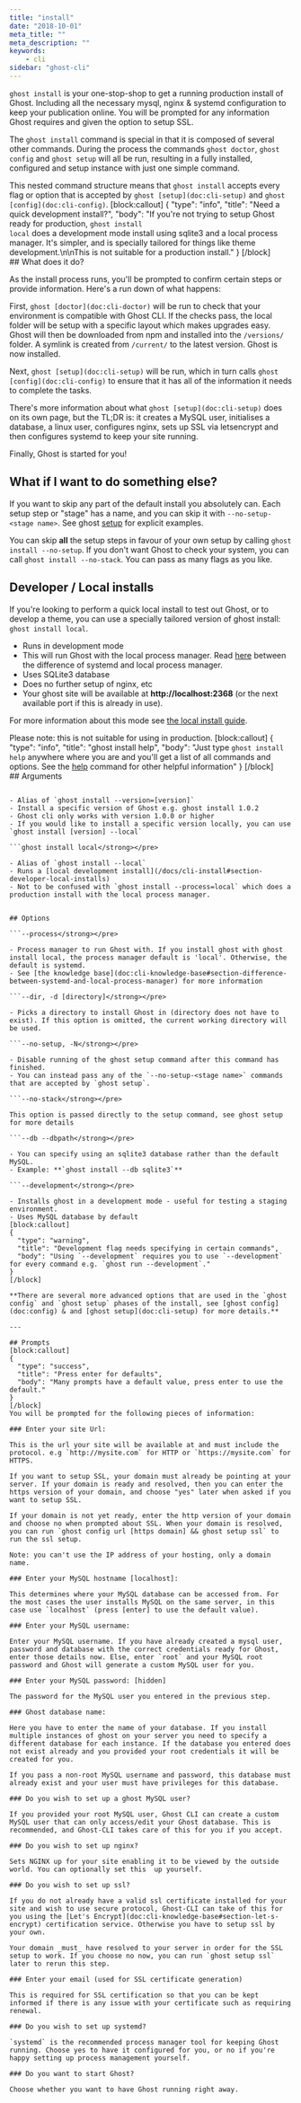 ```yaml
---
title: "install"
date: "2018-10-01"
meta_title: ""
meta_description: ""
keywords:
    - cli
sidebar: "ghost-cli"
---
```


`ghost install` is your one-stop-shop to get a running production install of Ghost. Including all the necessary mysql, nginx & systemd configuration to keep your publication online. You will be prompted for any information Ghost requires and given the option to setup SSL.

The `ghost install` command is special in that it is composed of several other commands. During the process the commands `ghost doctor`, `ghost config` and `ghost setup` will all be run, resulting in a fully installed, configured and setup instance with just one simple command. 

This nested command structure means that `ghost install` accepts every flag or option that is accepted by `ghost [setup](doc:cli-setup)` and `ghost [config](doc:cli-config)`. 
[block:callout]
{
  "type": "info",
  "title": "Need a quick development install?",
  "body": "If you're not trying to setup Ghost ready for production, <code>ghost install local</code> does a development mode install using sqlite3 and a local process manager. It's simpler, and is specially tailored for things like theme development.\n\nThis is not suitable for a production install."
}
[/block]
## What does it do?

As the install process runs, you'll be prompted to confirm certain steps or provide information. Here's a run down of what happens:

First, `ghost [doctor](doc:cli-doctor)` will be run to check that your environment is compatible with Ghost CLI. If the checks pass, the local folder will be setup with a specific layout which makes upgrades easy. Ghost will then be downloaded from npm and installed into the `/versions/` folder. A symlink is created from `/current/` to the latest version. Ghost is now installed.

Next, `ghost [setup](doc:cli-setup)` will be run, which in turn calls `ghost [config](doc:cli-config)` to ensure that it has all of the information it needs to complete the tasks.

There's more information about what `ghost [setup](doc:cli-setup)` does on its own page, but the TL;DR is: it creates a MySQL user, initialises a database, a linux user, configures nginx, sets up SSL via letsencrypt and then configures systemd to keep your site running.

Finally, Ghost is started for you!

## What if I want to do something else?

If you want to skip any part of the default install you absolutely can. Each setup step or "stage" has a name, and you can skip it with `--no-setup-<stage name>`. See ghost [setup](doc:cli-setup) for explicit examples. 

You can skip **all** the setup steps in favour of your own setup by calling `ghost install --no-setup`. If you don't want Ghost to check your system, you can call `ghost install --no-stack`. You can pass as many flags as you like.

## Developer / Local installs

If you're looking to perform a quick local install to test out Ghost, or to develop a theme, you can use a specially tailored version of ghost install: `ghost install local`.

- Runs in development mode
- This will run Ghost with the local process manager. Read [here](doc:cli-knowledge-base#section-difference-between-systemd-and-local-process-manager) between the difference of systemd and local process manager.
- Uses SQLite3 database
- Does no further setup of nginx, etc
- Your ghost site will be available at **http://localhost:2368** (or the next available port if this is already in use).

For more information about this mode see [the local install guide](doc:install-local). 

Please note: this is not suitable for using in production.
[block:callout]
{
  "type": "info",
  "title": "ghost install help",
  "body": "Just type `ghost install help` anywhere where you are and you'll get a list of all commands and options. See the [help](doc:help) command for other helpful information"
}
[/block]
## Arguments

```ghost install [version]</strong></pre>

- Alias of `ghost install --version=[version]`
- Install a specific version of Ghost e.g. ghost install 1.0.2
- Ghost cli only works with version 1.0.0 or higher
- If you would like to install a specific version locally, you can use `ghost install [version] --local`

```ghost install local</strong></pre>

- Alias of `ghost install --local`
- Runs a [local development install](/docs/cli-install#section-developer-local-installs)
- Not to be confused with `ghost install --process=local` which does a production install with the local process manager.


## Options
 
```--process</strong></pre>

- Process manager to run Ghost with. If you install ghost with ghost install local, the process manager default is 'local'. Otherwise, the default is systemd.
- See [the knowledge base](doc:cli-knowledge-base#section-difference-between-systemd-and-local-process-manager) for more information

```--dir, -d [directory]</strong></pre>

- Picks a directory to install Ghost in (directory does not have to exist). If this option is omitted, the current working directory will be used.

```--no-setup, -N</strong></pre>

- Disable running of the ghost setup command after this command has finished.
- You can instead pass any of the `--no-setup-<stage name>` commands that are accepted by `ghost setup`.

```--no-stack</strong></pre>

This option is passed directly to the setup command, see ghost setup for more details

```--db --dbpath</strong></pre>

- You can specify using an sqlite3 database rather than the default MySQL.
- Example: **`ghost install --db sqlite3`**

```--development</strong></pre>

- Installs ghost in a development mode - useful for testing a staging environment.
- Uses MySQL database by default
[block:callout]
{
  "type": "warning",
  "title": "Development flag needs specifying in certain commands",
  "body": "Using `--development` requires you to use `--development` for every command e.g. `ghost run --development`."
}
[/block]

**There are several more advanced options that are used in the `ghost config` and `ghost setup` phases of the install, see [ghost config](doc:config) & and [ghost setup](doc:cli-setup) for more details.**

---

## Prompts
[block:callout]
{
  "type": "success",
  "title": "Press enter for defaults",
  "body": "Many prompts have a default value, press enter to use the default."
}
[/block]
You will be prompted for the following pieces of information:

### Enter your site Url:

This is the url your site will be available at and must include the protocol. e.g `http://mysite.com` for HTTP or `https://mysite.com` for HTTPS. 

If you want to setup SSL, your domain must already be pointing at your server. If your domain is ready and resolved, then you can enter the https version of your domain, and choose "yes" later when asked if you want to setup SSL.

If your domain is not yet ready, enter the http version of your domain and choose no when prompted about SSL. When your domain is resolved, you can run `ghost config url [https domain] && ghost setup ssl` to run the ssl setup.

Note: you can't use the IP address of your hosting, only a domain name.

### Enter your MySQL hostname [localhost]: 

This determines where your MySQL database can be accessed from. For the most cases the user installs MySQL on the same server, in this case use `localhost` (press [enter] to use the default value).

### Enter your MySQL username:

Enter your MySQL username. If you have already created a mysql user, password and database with the correct credentials ready for Ghost, enter those details now. Else, enter `root` and your MySQL root password and Ghost will generate a custom MySQL user for you.

### Enter your MySQL password: [hidden]

The password for the MySQL user you entered in the previous step.

### Ghost database name:

Here you have to enter the name of your database. If you install multiple instances of ghost on your server you need to specify a different database for each instance. If the database you entered does not exist already and you provided your root credentials it will be created for you. 

If you pass a non-root MySQL username and password, this database must already exist and your user must have privileges for this database.

### Do you wish to set up a ghost MySQL user?

If you provided your root MySQL user, Ghost CLI can create a custom MySQL user that can only access/edit your Ghost database. This is recommended, and Ghost-CLI takes care of this for you if you accept.

### Do you wish to set up nginx? 

Sets NGINX up for your site enabling it to be viewed by the outside world. You can optionally set this  up yourself.

### Do you wish to set up ssl?

If you do not already have a valid ssl certificate installed for your site and wish to use secure protocol, Ghost-CLI can take of this for you using the [Let's Encrypt](doc:cli-knowledge-base#section-let-s-encrypt) certification service. Otherwise you have to setup ssl by your own.

Your domain _must_ have resolved to your server in order for the SSL setup to work. If you choose no now, you can run `ghost setup ssl` later to rerun this step.

### Enter your email (used for SSL certificate generation)

This is required for SSL certification so that you can be kept informed if there is any issue with your certificate such as requiring renewal.

### Do you wish to set up systemd?

`systemd` is the recommended process manager tool for keeping Ghost running. Choose yes to have it configured for you, or no if you're happy setting up process management yourself.

### Do you want to start Ghost?

Choose whether you want to have Ghost running right away.
